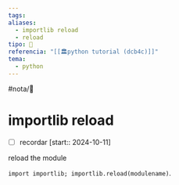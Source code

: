 ```yaml
---
tags: 
aliases:
  - importlib reload
  - reload
tipo: 📑
referencia: "[[🏛️python tutorial (dcb4c)]]"
tema:
  - python
---
```


#nota/📑

# importlib reload 

- [ ] recordar  [start:: 2024-10-11]

reload the module 

`import importlib; importlib.reload(modulename)`.